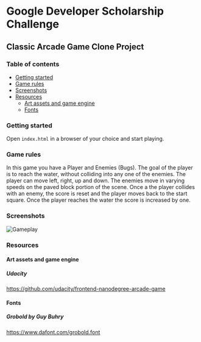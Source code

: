 # Google Developer Scholarship Challenge

## Classic Arcade Game Clone Project

### Table of contents

- [Getting started](#getting-started)
- [Game rules](#game-rules)
- [Screenshots](#screenshots)
- [Resources](#resources)
	* [Art assets and game engine](#art-assets-and-game-engine)
	* [Fonts](#fonts)

### Getting started

Open ```index.html``` in a browser of your choice and start playing.

### Game rules

In this game you have a Player and Enemies (Bugs). The goal of the player is to reach the water, without colliding into any one of the enemies. The player can move left, right, up and down. The enemies move in varying speeds on the paved block portion of the scene. Once a the player collides with an enemy, the score is reset and the player moves back to the start square. Once the player reaches the water the score is increased by one.

### Screenshots

![Gameplay](https://user-images.githubusercontent.com/21098450/39758521-c3c6d800-52d8-11e8-869f-f27ac0a52dc2.png)

### Resources

#### Art assets and game engine

##### Udacity

https://github.com/udacity/frontend-nanodegree-arcade-game

#### Fonts

##### Grobold by Guy Buhry

https://www.dafont.com/grobold.font


